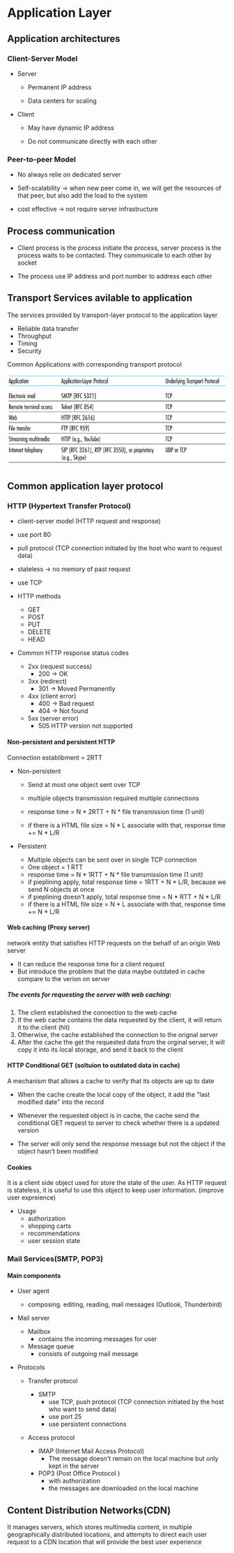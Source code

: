 # Application Layer

## Application architectures
### Client-Server Model
* Server
  
  * Permanent IP address
  
  * Data centers for scaling

* Client
  
  * May have dynamic IP address
  
  * Do not communicate directly with each other
### Peer-to-peer Model
* No always relie on dedicated server

* Self-scalability -> when new peer come in, we will get the resources of that peer, but also add the load to the system

* cost effective -> not require server infrastructure 
## Process communication
* Client process is the process initiate the process, server process is the process waits to be contacted. They communicate to each other by socket

* The process use IP address and port number to address each other

## Transport Services avilable to application
The services provided by transport-layer protocol to the application layer

* Reliable data transfer
* Throughput
* Timing
* Security

Common Applications with corresponding transport protocol
<p align="center"> 
<img src="img/common-applications.png" />
</p>

## Common application layer protocol
### HTTP (Hypertext Transfer Protocol)
* client-server model (HTTP request and response)

* use port 80

* pull protocol (TCP connection initiated by the host who want to request data)

* stateless -> no memory of past request

* use TCP

* HTTP methods
  * GET
  * POST
  * PUT
  * DELETE
  * HEAD
* Common HTTP response status codes
  * 2xx (request success)
    * 200 -> OK
  * 3xx (redirect)
    * 301 -> Moved Permanently
  * 4xx (client error)
    * 400 -> Bad request
    * 404 -> Not found
  * 5xx (server error)
    * 505 HTTP version not supported
  
#### Non-persistent and persistent HTTP
Connection establibment = 2RTT
* Non-persistent
  * Send at most one object sent over TCP

  * multiple objects transmission required multiple connections
  
  * response time = N * 2RTT + N * file transmission time (1 unit)
  
  * if there is a HTML file size = N * L associate with that, response time += N * L/R 

* Persistent
  
  * Multiple objects can be sent over in single TCP connection
  * One object = 1 RTT
  * response time = N * 1RTT + N * file transmission time (1 unit)
  * if pieplining apply, total response time = 1RTT + N * L/R, because we send N objects at once
  * if pieplining doesn't apply, total response time = N * RTT + N * L/R
  * if there is a HTML file size = N * L associate with that, response time += N * L/R 

#### Web caching (Proxy server)
network entity that satisfies HTTP requests on the behalf of an origin Web server

* It can reduce the response time for a client request
* But introduce the problem that the data maybe outdated in cache compare to the verion on server
##### The events for requesting the server with web caching:
1. The client established the connection to the web cache
2. If the web cache contains the data requested by the client, it will return it to the client (hit)
3. Otherwise, the cache established the connection to the orignal server
4. After the cache the get the requested data from the orginal server, it will copy it into its local storage, and send it back to the client
 
#### HTTP Conditional GET (soltuion to outdated data in cache)
A mechanism that allows a cache to verify that its objects are up to date
* When the cache create the local copy of the object, it add the "last modified date" into the record
  
* Whenever the requested object is in cache, the cache send the conditional GET request to server to check whether there is a updated version

* The server will only send the response message but not the object if the object hasn't been modified

#### Cookies
It is a client side object used for store the state of the user. As HTTP request is stateless, it is useful to use this object to keep user information. (improve user expreience)
* Usage
  * authorization
  * shopping carts
  * recommendations
  * user session state
### Mail Services(SMTP, POP3)
#### Main components
* User agent

  * composing. editing, reading, mail messages (Outlook, Thunderbird)

* Mail server
  * Mailbox
    * contains the incoming messages for user
  * Message queue
    * consists of outgoing mail message
* Protocols
  
  * Transfer protocol
    
    * SMTP
      * use TCP, push protocol (TCP connection initiated by the host who want to send data)
      * use port 25
      * use persistent connections
  * Access protocol
    
    * IMAP (Internet Mail Access Protocol)
      * The message doesn't remain on the local machine but only kept in the server
    * POP3 (Post Office Protocol )
      * with authorization
      * the messages are downloaded on the local machine
#### 
## Content Distribution Networks(CDN)
It manages servers, which stores multimedia content, in multiple geographically distributed locations, and attempts to direct each user request to a CDN location that will provide the best user experience